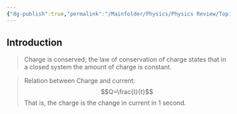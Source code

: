```yaml
---
{"dg-publish":true,"permalink":"/Mainfolder/Physics/Physics Review/Topics/Electric Field/"}
---
```



## Introduction
>Charge is conserved; the law of conservation of charge states that in a closed system the amount of charge is constant.

>Relation between Charge and current:$$Q=\frac{I}{t}$$
>That is, the charge is the change in current in 1 second.



